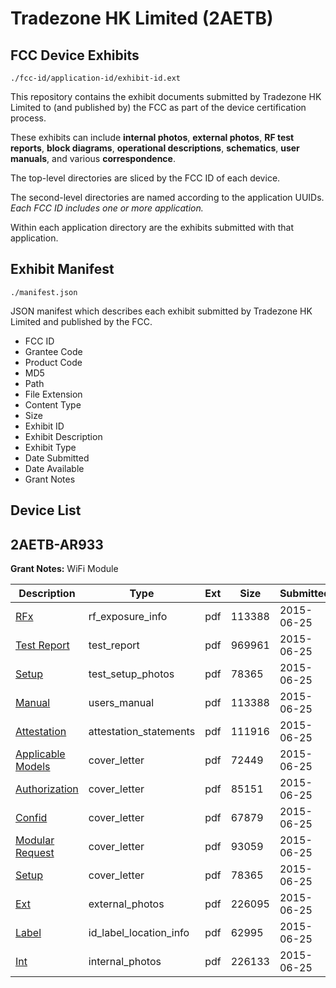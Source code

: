# Tradezone HK Limited (2AETB)
## FCC Device Exhibits

```
./fcc-id/application-id/exhibit-id.ext
```

This repository contains the exhibit documents submitted by Tradezone HK Limited to (and published by) the FCC as part of the device certification process.

These exhibits can include **internal photos**, **external photos**, **RF test reports**, **block diagrams**, **operational descriptions**, **schematics**, **user manuals**, and various **correspondence**.

The top-level directories are sliced by the FCC ID of each device.

The second-level directories are named according to the application UUIDs. *Each FCC ID includes one or more application.*

Within each application directory are the exhibits submitted with that application. 

## Exhibit Manifest

```
./manifest.json
```

JSON manifest which describes each exhibit submitted by Tradezone HK Limited and published by the FCC.

- FCC ID
- Grantee Code
- Product Code
- MD5
- Path
- File Extension
- Content Type
- Size
- Exhibit ID
- Exhibit Description
- Exhibit Type
- Date Submitted
- Date Available
- Grant Notes

## Device List
## 2AETB-AR933
**Grant Notes:** WiFi Module

| Description | Type | Ext | Size | Submitted | Available |
| ----------- | ---- | --- | ---- | --------- | --------- |
| [RFx](2AETB-AR933/afd7fde80e61d68d31e6c3573aa42038/2658588.pdf) | rf_exposure_info | pdf | 113388 | 2015-06-25 | 2015-06-25 |
| [Test Report](2AETB-AR933/afd7fde80e61d68d31e6c3573aa42038/2658586.pdf) | test_report | pdf | 969961 | 2015-06-25 | 2015-06-25 |
| [Setup](2AETB-AR933/afd7fde80e61d68d31e6c3573aa42038/2658589.pdf) | test_setup_photos | pdf | 78365 | 2015-06-25 | 2015-06-25 |
| [Manual](2AETB-AR933/afd7fde80e61d68d31e6c3573aa42038/2658588.pdf) | users_manual | pdf | 113388 | 2015-06-25 | 2015-06-25 |
| [Attestation](2AETB-AR933/afd7fde80e61d68d31e6c3573aa42038/2658576.pdf) | attestation_statements | pdf | 111916 | 2015-06-25 | 2015-06-25 |
| [Applicable Models](2AETB-AR933/afd7fde80e61d68d31e6c3573aa42038/2658578.pdf) | cover_letter | pdf | 72449 | 2015-06-25 | 2015-06-25 |
| [Authorization](2AETB-AR933/afd7fde80e61d68d31e6c3573aa42038/2658582.pdf) | cover_letter | pdf | 85151 | 2015-06-25 | 2015-06-25 |
| [Confid](2AETB-AR933/afd7fde80e61d68d31e6c3573aa42038/2658583.pdf) | cover_letter | pdf | 67879 | 2015-06-25 | 2015-06-25 |
| [Modular Request](2AETB-AR933/afd7fde80e61d68d31e6c3573aa42038/2658587.pdf) | cover_letter | pdf | 93059 | 2015-06-25 | 2015-06-25 |
| [Setup](2AETB-AR933/afd7fde80e61d68d31e6c3573aa42038/2658589.pdf) | cover_letter | pdf | 78365 | 2015-06-25 | 2015-06-25 |
| [Ext](2AETB-AR933/afd7fde80e61d68d31e6c3573aa42038/2658581.pdf) | external_photos | pdf | 226095 | 2015-06-25 | 2015-06-25 |
| [Label](2AETB-AR933/afd7fde80e61d68d31e6c3573aa42038/2658584.pdf) | id_label_location_info | pdf | 62995 | 2015-06-25 | 2015-06-25 |
| [Int](2AETB-AR933/afd7fde80e61d68d31e6c3573aa42038/2658585.pdf) | internal_photos | pdf | 226133 | 2015-06-25 | 2015-06-25 |
